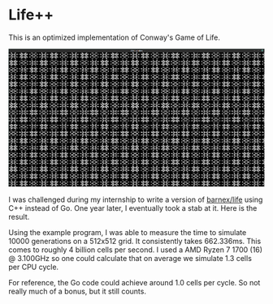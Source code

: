 # Life++

This is an optimized implementation of Conway's Game of Life.

![Screenshot of SFML application](pulsars.png)

I was challenged during my internship to write a version of [barnex/life](https://github.com/barnex/life) using C++
instead of Go. One year later, I eventually took a stab at it. Here is the result.

Using the example program, I was able to measure the time to simulate 10000 generations on a 512x512 grid. It
consistently takes 662.336ms. This comes to roughly 4 billion cells per second.
I used a AMD Ryzen 7 1700 (16) @ 3.100GHz so one could calculate that on average we simulate 1.3 cells per CPU cycle.

For reference, the Go code could achieve around 1.0 cells per cycle. So not really much of a bonus, but it still counts.